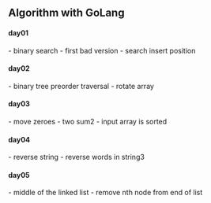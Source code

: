 <h2>Algorithm with GoLang</h2>

<h4>day01</h4>
- binary search
- first bad version
- search insert position

<h4>day02</h4>
- binary tree preorder traversal
- rotate array

<h4>day03</h4>
- move zeroes
- two sum2 - input array is sorted

<h4>day04</h4>
- reverse string
- reverse words in string3

<h4>day05</h4>
- middle of the linked list
- remove nth node from end of list